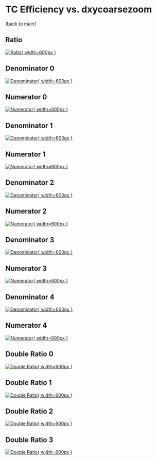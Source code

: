 # TC Efficiency vs. dxycoarsezoom

[[back to main](./)]



## Ratio

[![Ratio](../mtv/var/TC_loweta_321_1_eff_dxycoarsezoom.png){ width=600px }](../mtv/var/TC_loweta_321_1_eff_dxycoarsezoom.pdf)

## Denominator 0

[![Denominator](../mtv/den/TC_loweta_321_1_eff_dxycoarsezoom_den0.png){ width=600px }](../mtv/den/TC_loweta_321_1_eff_dxycoarsezoom_den0.pdf)

## Numerator 0

[![Numerator](../mtv/num/TC_loweta_321_1_eff_dxycoarsezoom_num0.png){ width=600px }](../mtv/num/TC_loweta_321_1_eff_dxycoarsezoom_num0.pdf)

## Denominator 1

[![Denominator](../mtv/den/TC_loweta_321_1_eff_dxycoarsezoom_den1.png){ width=600px }](../mtv/den/TC_loweta_321_1_eff_dxycoarsezoom_den1.pdf)

## Numerator 1

[![Numerator](../mtv/num/TC_loweta_321_1_eff_dxycoarsezoom_num1.png){ width=600px }](../mtv/num/TC_loweta_321_1_eff_dxycoarsezoom_num1.pdf)

## Denominator 2

[![Denominator](../mtv/den/TC_loweta_321_1_eff_dxycoarsezoom_den2.png){ width=600px }](../mtv/den/TC_loweta_321_1_eff_dxycoarsezoom_den2.pdf)

## Numerator 2

[![Numerator](../mtv/num/TC_loweta_321_1_eff_dxycoarsezoom_num2.png){ width=600px }](../mtv/num/TC_loweta_321_1_eff_dxycoarsezoom_num2.pdf)

## Denominator 3

[![Denominator](../mtv/den/TC_loweta_321_1_eff_dxycoarsezoom_den3.png){ width=600px }](../mtv/den/TC_loweta_321_1_eff_dxycoarsezoom_den3.pdf)

## Numerator 3

[![Numerator](../mtv/num/TC_loweta_321_1_eff_dxycoarsezoom_num3.png){ width=600px }](../mtv/num/TC_loweta_321_1_eff_dxycoarsezoom_num3.pdf)

## Denominator 4

[![Denominator](../mtv/den/TC_loweta_321_1_eff_dxycoarsezoom_den4.png){ width=600px }](../mtv/den/TC_loweta_321_1_eff_dxycoarsezoom_den4.pdf)

## Numerator 4

[![Numerator](../mtv/num/TC_loweta_321_1_eff_dxycoarsezoom_num4.png){ width=600px }](../mtv/num/TC_loweta_321_1_eff_dxycoarsezoom_num4.pdf)

## Double Ratio 0

[![Double Ratio](../mtv/ratio/TC_loweta_321_1_eff_dxycoarsezoom_ratio0.png){ width=600px }](../mtv/ratio/TC_loweta_321_1_eff_dxycoarsezoom_ratio0.pdf)

## Double Ratio 1

[![Double Ratio](../mtv/ratio/TC_loweta_321_1_eff_dxycoarsezoom_ratio1.png){ width=600px }](../mtv/ratio/TC_loweta_321_1_eff_dxycoarsezoom_ratio1.pdf)

## Double Ratio 2

[![Double Ratio](../mtv/ratio/TC_loweta_321_1_eff_dxycoarsezoom_ratio2.png){ width=600px }](../mtv/ratio/TC_loweta_321_1_eff_dxycoarsezoom_ratio2.pdf)

## Double Ratio 3

[![Double Ratio](../mtv/ratio/TC_loweta_321_1_eff_dxycoarsezoom_ratio3.png){ width=600px }](../mtv/ratio/TC_loweta_321_1_eff_dxycoarsezoom_ratio3.pdf)

